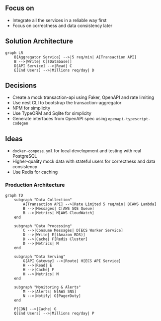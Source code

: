 ## Focus on

- Integrate all the services in a reliable way first
- Focus on correctness and data consistency later

## Solution Architecture

```mermaid
graph LR
    B[Aggregator Service] -->|5 req/min| A[Transaction API]
    B -->|Write| C[(Database)]
    D[API Service] -->|Read| C
    E[End Users] -->|Millions req/day| D
``` 

## Decisions

- Create a mock transaction-api using Faker, OpenAPI and rate limiting
- Use nest CLI to bootstrap the transaction-aggregator
- NPM for simplicity
- Use TypeORM and Sqlite for simplicity
- Generate interfaces from OpenAPI spec using `openapi-typescript-codegen`

## Ideas

- `docker-compose.yml` for local development and testing with real PostgreSQL
- Higher-quality mock data with stateful users for correctness and data consistency
- Use Redis for caching

### Production Architecture

```mermaid
graph TD
    subgraph "Data Collection"
        A[Transaction API] -->|Rate Limited 5 req/min| B[AWS Lambda]
        B -->|Messages| C[AWS SQS Queue]
        B -->|Metrics| M[AWS CloudWatch]
    end

    subgraph "Data Processing"
        C -->|Consume Messages| D[ECS Worker Service]
        D -->|Write| E[(Amazon RDS)]
        D -->|Cache| F[Redis Cluster]
        D -->|Metrics| M
    end

    subgraph "Data Serving"
        G[API Gateway] -->|Route| H[ECS API Service]
        H -->|Read| E
        H -->|Cache| F
        H -->|Metrics| M
    end

    subgraph "Monitoring & Alerts"
        M -->|Alerts| N[AWS SNS]
        N -->|Notify| O[PagerDuty]
    end

    P[CDN] -->|Cache| G
    Q[End Users] -->|Millions req/day| P
```